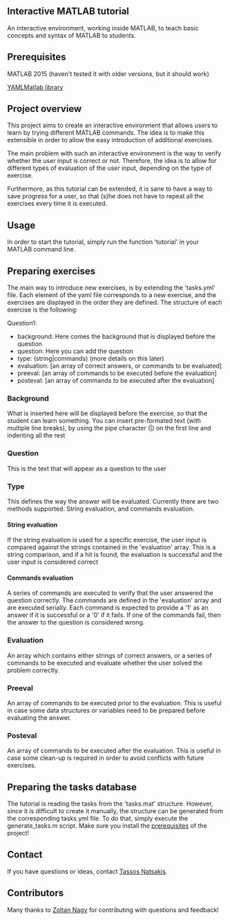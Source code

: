 ## Interactive MATLAB tutorial

An interactive environment, working inside MATLAB, to teach basic concepts and syntax of MATLAB to students.

## Prerequisites

MATLAB 2015 (haven't tested it with older versions, but it should work)

[YAMLMatlab library](https://code.google.com/archive/p/yamlmatlab/)

## Project overview

This project aims to create an interactive environment that allows users to learn by trying different MATLAB commands. The idea is to make this extensible in order to allow the easy introduction of additional exercises.

The main problem with such an interactive environment is the way to verify whether the user input is correct or not. Therefore, the idea is to allow for different types of evaluation of the user input, depending on the type of exercise.

Furthermore, as this tutorial can be extended, it is sane to have a way to save progress for a user, so that (s)he does not have to repeat all the exercises every time it is executed.

## Usage

In order to start the tutorial, simply run the function 'tutorial' in your MATLAB command line.

## Preparing exercises

The main way to introduce new exercises, is by extending the 'tasks.yml' file. Each element of the yaml file corresponds to a new exercise, and the exercises are displayed in the order they are defined. The structure of each exercise is the following:

Question1:
  * background: Here comes the background that is displayed before the question
  * question: Here you can add the question
  * type: (string|commands) (more details on this later)
  * evaluation: [an array of correct answers, or commands to be evaluated]
  * preeval: [an array of commands to be executed before the evaluation]
  * posteval: [an array of commands to be executed after the evaluation]

### Background

What is inserted here will be displayed before the exercise, so that the student can learn something. You can insert pre-formated text (with multiple line breaks), by using the pipe character (|) on the first line and indenting all the rest

### Question

This is the text that will appear as a question to the user

### Type

This defines the way the answer will be evaluated. Currently there are two methods supported. String evaluation, and commands evaluation.

#### String evaluation

If the string evaluation is used for a specific exercise, the user input is compared against the strings contained in the 'evaluation' array. This is a string comparison, and if a hit is found, the evaluation is successful and the user input is considered correct

#### Commands evaluation

A series of commands are executed to verify that the user answered the question correctly. The commands are defined in the 'evaluation' array and are executed serially. Each command is expected to provide a '1' as an answer if it is successful or a '0' if it fails. If one of the commands fail, then the answer to the question is considered wrong.

### Evaluation

An array which contains either strings of correct answers, or a series of commands to be executed and evaluate whether the user solved the problem correctly.

### Preeval

An array of commands to be executed prior to the evaluation. This is useful in case some data structures or variables need to be prepared before evaluating the answer.

### Posteval

An array of commands to be executed after the evaluation. This is useful in case some clean-up is required in order to avoid conflicts with future exercises.

## Preparing the tasks database

The tutorial is reading the tasks from the 'tasks.mat' structure. However, since it is difficult to create it manually, the structure can be generated from the corresponding tasks.yml file. To do that, simply execute the generate_tasks.m script. Make sure you install the [prerequisites](#prerequisites) of the project!

## Contact

If you have questions or ideas, contact [Tassos Natsakis](https://www.natsakis.com).

## Contributors

Many thanks to [Zoltan Nagy](https://github.com/zoltan21) for contributing with questions and feedback!
